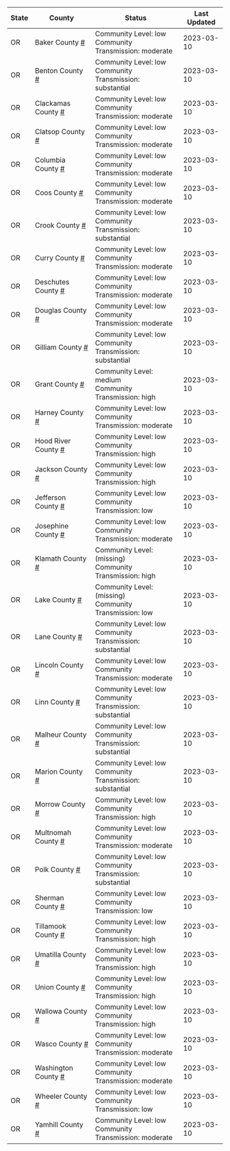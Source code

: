 State | County | Status | Last Updated
--- | --- | --- | --- 
OR | Baker County <a href="#baker_county">#</a> | <a name="baker_county"></a>Community Level: low<br/>Community Transmission: moderate | 2023-03-10
OR | Benton County <a href="#benton_county">#</a> | <a name="benton_county"></a>Community Level: low<br/>Community Transmission: substantial | 2023-03-10
OR | Clackamas County <a href="#clackamas_county">#</a> | <a name="clackamas_county"></a>Community Level: low<br/>Community Transmission: moderate | 2023-03-10
OR | Clatsop County <a href="#clatsop_county">#</a> | <a name="clatsop_county"></a>Community Level: low<br/>Community Transmission: moderate | 2023-03-10
OR | Columbia County <a href="#columbia_county">#</a> | <a name="columbia_county"></a>Community Level: low<br/>Community Transmission: moderate | 2023-03-10
OR | Coos County <a href="#coos_county">#</a> | <a name="coos_county"></a>Community Level: low<br/>Community Transmission: moderate | 2023-03-10
OR | Crook County <a href="#crook_county">#</a> | <a name="crook_county"></a>Community Level: low<br/>Community Transmission: substantial | 2023-03-10
OR | Curry County <a href="#curry_county">#</a> | <a name="curry_county"></a>Community Level: low<br/>Community Transmission: moderate | 2023-03-10
OR | Deschutes County <a href="#deschutes_county">#</a> | <a name="deschutes_county"></a>Community Level: low<br/>Community Transmission: moderate | 2023-03-10
OR | Douglas County <a href="#douglas_county">#</a> | <a name="douglas_county"></a>Community Level: low<br/>Community Transmission: moderate | 2023-03-10
OR | Gilliam County <a href="#gilliam_county">#</a> | <a name="gilliam_county"></a>Community Level: low<br/>Community Transmission: substantial | 2023-03-10
OR | Grant County <a href="#grant_county">#</a> | <a name="grant_county"></a>Community Level: medium<br/>Community Transmission: high | 2023-03-10
OR | Harney County <a href="#harney_county">#</a> | <a name="harney_county"></a>Community Level: low<br/>Community Transmission: moderate | 2023-03-10
OR | Hood River County <a href="#hood_river_county">#</a> | <a name="hood_river_county"></a>Community Level: low<br/>Community Transmission: high | 2023-03-10
OR | Jackson County <a href="#jackson_county">#</a> | <a name="jackson_county"></a>Community Level: low<br/>Community Transmission: high | 2023-03-10
OR | Jefferson County <a href="#jefferson_county">#</a> | <a name="jefferson_county"></a>Community Level: low<br/>Community Transmission: low | 2023-03-10
OR | Josephine County <a href="#josephine_county">#</a> | <a name="josephine_county"></a>Community Level: low<br/>Community Transmission: moderate | 2023-03-10
OR | Klamath County <a href="#klamath_county">#</a> | <a name="klamath_county"></a>Community Level: (missing)<br/>Community Transmission: high | 2023-03-10
OR | Lake County <a href="#lake_county">#</a> | <a name="lake_county"></a>Community Level: (missing)<br/>Community Transmission: low | 2023-03-10
OR | Lane County <a href="#lane_county">#</a> | <a name="lane_county"></a>Community Level: low<br/>Community Transmission: substantial | 2023-03-10
OR | Lincoln County <a href="#lincoln_county">#</a> | <a name="lincoln_county"></a>Community Level: low<br/>Community Transmission: moderate | 2023-03-10
OR | Linn County <a href="#linn_county">#</a> | <a name="linn_county"></a>Community Level: low<br/>Community Transmission: substantial | 2023-03-10
OR | Malheur County <a href="#malheur_county">#</a> | <a name="malheur_county"></a>Community Level: low<br/>Community Transmission: substantial | 2023-03-10
OR | Marion County <a href="#marion_county">#</a> | <a name="marion_county"></a>Community Level: low<br/>Community Transmission: substantial | 2023-03-10
OR | Morrow County <a href="#morrow_county">#</a> | <a name="morrow_county"></a>Community Level: low<br/>Community Transmission: high | 2023-03-10
OR | Multnomah County <a href="#multnomah_county">#</a> | <a name="multnomah_county"></a>Community Level: low<br/>Community Transmission: moderate | 2023-03-10
OR | Polk County <a href="#polk_county">#</a> | <a name="polk_county"></a>Community Level: low<br/>Community Transmission: substantial | 2023-03-10
OR | Sherman County <a href="#sherman_county">#</a> | <a name="sherman_county"></a>Community Level: low<br/>Community Transmission: low | 2023-03-10
OR | Tillamook County <a href="#tillamook_county">#</a> | <a name="tillamook_county"></a>Community Level: low<br/>Community Transmission: high | 2023-03-10
OR | Umatilla County <a href="#umatilla_county">#</a> | <a name="umatilla_county"></a>Community Level: low<br/>Community Transmission: high | 2023-03-10
OR | Union County <a href="#union_county">#</a> | <a name="union_county"></a>Community Level: low<br/>Community Transmission: high | 2023-03-10
OR | Wallowa County <a href="#wallowa_county">#</a> | <a name="wallowa_county"></a>Community Level: low<br/>Community Transmission: high | 2023-03-10
OR | Wasco County <a href="#wasco_county">#</a> | <a name="wasco_county"></a>Community Level: low<br/>Community Transmission: moderate | 2023-03-10
OR | Washington County <a href="#washington_county">#</a> | <a name="washington_county"></a>Community Level: low<br/>Community Transmission: moderate | 2023-03-10
OR | Wheeler County <a href="#wheeler_county">#</a> | <a name="wheeler_county"></a>Community Level: low<br/>Community Transmission: low | 2023-03-10
OR | Yamhill County <a href="#yamhill_county">#</a> | <a name="yamhill_county"></a>Community Level: low<br/>Community Transmission: moderate | 2023-03-10
